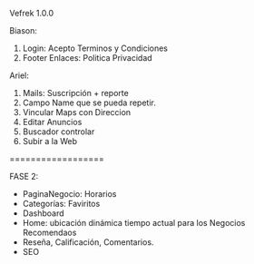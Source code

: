 Vefrek 1.0.0

Biason:

1. Login: Acepto Terminos y Condiciones
2. Footer Enlaces: Politica Privacidad

Ariel:

1. Mails: Suscripción + reporte
2. Campo Name que se pueda repetir.
3. Vincular Maps con Direccion
4. Editar Anuncios
5. Buscador controlar
6. Subir a la Web

==================

FASE 2:

- PaginaNegocio: Horarios
- Categorías: Faviritos
- Dashboard
- Home: ubicación dinámica tiempo actual para los Negocios Recomendaos
- Reseña, Calificación, Comentarios.
- SEO
